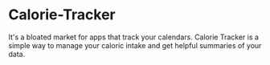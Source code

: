 # Calorie-Tracker
It's a bloated market for apps that track your calendars. Calorie Tracker is a simple way to manage your caloric intake and get helpful summaries of your data. 
